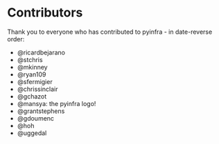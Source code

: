 # Contributors

Thank you to everyone who has contributed to pyinfra - in date-reverse order:

+ @ricardbejarano
+ @stchris
+ @mkinney
+ @ryan109
+ @sfermigier
+ @chrissinclair
+ @gchazot
+ @mansya: the pyinfra logo!
+ @grantstephens
+ @gdoumenc
+ @hoh
+ @uggedal
